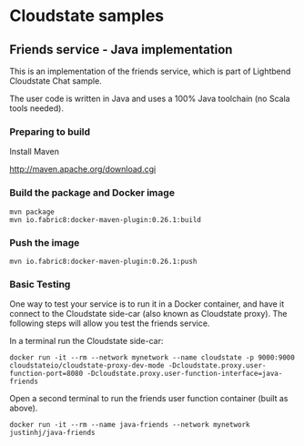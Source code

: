 # Cloudstate samples

## Friends service - Java implementation

This is an implementation of the friends service, which is part of Lightbend Cloudstate Chat sample.

The user code is written in Java and uses a 100% Java toolchain (no Scala tools needed).

### Preparing to build

Install Maven

http://maven.apache.org/download.cgi

### Build the package and Docker image

```
mvn package
mvn io.fabric8:docker-maven-plugin:0.26.1:build
```

### Push the image

```
mvn io.fabric8:docker-maven-plugin:0.26.1:push
```

### Basic Testing

One way to test your service is to run it in a Docker container, and have it connect to the Cloudstate side-car (also known as Cloudstate proxy). The following steps will allow you test the friends service.

In a terminal run the Cloudstate side-car:

`docker run -it --rm --network mynetwork --name cloudstate -p 9000:9000 cloudstateio/cloudstate-proxy-dev-mode -Dcloudstate.proxy.user-function-port=8080 -Dcloudstate.proxy.user-function-interface=java-friends`

Open a second terminal to run the friends user function container (built as above).

`docker run -it --rm --name java-friends --network mynetwork justinhj/java-friends`